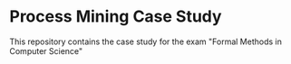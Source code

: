 # Process Mining Case Study
This repository contains the case study for the exam "Formal Methods in Computer Science"
